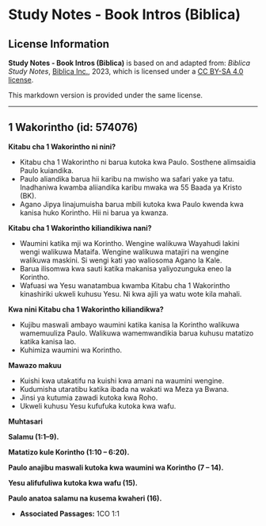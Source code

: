 # Study Notes - Book Intros (Biblica)

## License Information

**Study Notes - Book Intros (Biblica)** is based on and adapted from: _Biblica Study Notes_, [Biblica Inc.](https://www.biblica.com/), 2023, which is licensed under a [CC BY-SA 4.0 license](https://creativecommons.org/licenses/by-sa/4.0/legalcode.en).

This markdown version is provided under the same license.



--------------------------------

## 1 Wakorintho (id: 574076)

**Kitabu cha 1 Wakorintho ni nini?**

* Kitabu cha 1 Wakorintho ni barua kutoka kwa Paulo. Sosthene alimsaidia Paulo kuiandika.
* Paulo aliandika barua hii karibu na mwisho wa safari yake ya tatu. Inadhaniwa kwamba aliiandika karibu mwaka wa 55 Baada ya Kristo (BK).
* Agano Jipya linajumuisha barua mbili kutoka kwa Paulo kwenda kwa kanisa huko Korintho. Hii ni barua ya kwanza.

**Kitabu cha 1 Wakorintho kiliandikiwa nani?**

* Waumini katika mji wa Korintho. Wengine walikuwa Wayahudi lakini wengi walikuwa Mataifa. Wengine walikuwa matajiri na wengine walikuwa maskini. Si wengi kati yao waliosoma Agano la Kale.
* Barua ilisomwa kwa sauti katika makanisa yaliyozunguka eneo la Korintho.
* Wafuasi wa Yesu wanatambua kwamba Kitabu cha 1 Wakorintho kinashiriki ukweli kuhusu Yesu. Ni kwa ajili ya watu wote kila mahali.

**Kwa nini Kitabu cha 1 Wakorintho kiliandikwa?**

* Kujibu maswali ambayo waumini katika kanisa la Korintho walikuwa wamemuuliza Paulo. Walikuwa wamemwandikia barua kuhusu matatizo katika kanisa lao.
* Kuhimiza waumini wa Korintho.

**Mawazo makuu**

* Kuishi kwa utakatifu na kuishi kwa amani na waumini wengine.
* Kudumisha utaratibu katika ibada na wakati wa Meza ya Bwana.
* Jinsi ya kutumia zawadi kutoka kwa Roho.
* Ukweli kuhusu Yesu kufufuka kutoka kwa wafu.

**Muhtasari**

**Salamu (1:1–9\).**

**Matatizo kule Korintho (1:10 – 6:20\).**

**Paulo anajibu maswali kutoka kwa waumini wa Korintho (7 – 14\).**

**Yesu alifufuliwa kutoka kwa wafu (15\).**

**Paulo anatoa salamu na kusema kwaheri (16\).**

* **Associated Passages:** 1CO 1:1


